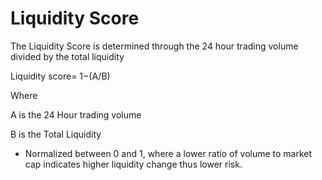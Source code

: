 # Liquidity Score

The Liquidity Score is determined through the 24 hour trading volume divided by the total liquidity&#x20;

Liquidity score= 1−(A/B)

Where&#x20;

A is the 24 Hour trading volume&#x20;

B is the Total Liquidity&#x20;

* Normalized between 0 and 1, where a lower ratio of volume to market cap indicates higher liquidity change thus lower risk.
